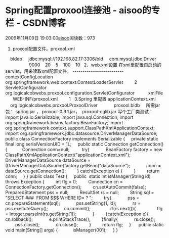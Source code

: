 # Spring配置proxool连接池 - aisoo的专栏 - CSDN博客
2009年11月09日 19:03:00[aisoo](https://me.csdn.net/aisoo)阅读数：973
1. proxool配置文件。proxool.xml
<?xml version="1.0" encoding="UTF-8"?>
<proxool-config>
<proxool>
    <alias>blddb</alias>
    <driver-url>jdbc:mysql://192.168.82.17:3306/bld</driver-url>
    <driver-class>com.mysql.jdbc.Driver</driver-class>
    <driver-properties>
      <property name="user" value="root"/>
      <property name="password" value="123"/>
    </driver-properties>
   <house-keeping-sleep-time>9000</house-keeping-sleep-time>
   <maximum-new-connections>20</maximum-new-connections>
   <prototype-count>5</prototype-count>
   <maximum-connection-count>100</maximum-connection-count>
   <minimum-connection-count>10</minimum-connection-count>
  </proxool>
</proxool-config>
2，web.xml设置
在xml里配置自启动的servlet，用来读取xml配置文件，
-------------------------
    <servlet>
        <servlet-name>contextConfigLocation</servlet-name>
        <servlet-class>org.springframework.web.context.ContextLoaderServlet</servlet-class>
        <load-on-startup>2</load-on-startup>
</servlet>
  <servlet>
    <servlet-name>ServletConfigurator</servlet-name>
    <servlet-class>org.logicalcobwebs.proxool.configuration.ServletConfigurator</servlet-class>
    <init-param>
      <param-name>xmlFile</param-name>
      <param-value>WEB-INF/proxool.xml</param-value>
    </init-param>
    <load-on-startup>1</load-on-startup>
  </servlet>
3.Spring 里配置 applicationContext.xml
<bean id="dataSource" class="org.springframework.jdbc.datasource.DriverManagerDataSource">
    <property name="driverClassName">
    <value>org.logicalcobwebs.proxool.ProxoolDriver</value>
    </property>
    <property name="url">
    <value>proxool.bldb</value>
    </property>
</bean>
所需jar包： spring.jar ， proxool-0.9.1.jar，  proxool-cglib.jar
写个工厂类测试：
import java.io.Serializable;
import java.sql.Connection;
import org.springframework.beans.factory.BeanFactory;
import org.springframework.context.support.ClassPathXmlApplicationContext;
import org.springframework.jdbc.datasource.DriverManagerDataSource;
public class ConnectionFactory implements Serializable {
    private static final long serialVersionUID = 1L;
    public static Connection getConnection() {   
        Connection conn=null; 
        try{
            BeanFactory factory = new ClassPathXmlApplicationContext("applicationContext.xml");
            DriverManagerDataSource dataSource = (DriverManagerDataSource)factory.getBean("dataSource");
            conn = dataSource.getConnection();
        } catch(Exception e) {
        }
        return conn;
    }
}
public class Test {
    public  static int isManager(String id) throws Exception {
        int flg = 0;
        Connection cn = ConnectionFactory.getConnection();
        cn.setAutoCommit(false);
        PreparedStatement pss = null;
        ResultSet rs = null;
        String sql = "SELECT ###  FROM $$$ WHERE ID= ? ";
        try{
            pss = cn.prepareStatement(sql);
            pss.setString(1, id);
            rs = pss.executeQuery();
            cn.commit();    
            if(rs.next()){
                flg = Integer.parseInt(rs.getString(1));
            }
        }catch(Exception e){
            cn.rollback();
            e.printStackTrace();
        }finally{
            rs.close();
            pss.close();
            cn.close();
        }
        return flg;
    }
     public static void main(String[] args) {
           isManager(001);
    }
}
